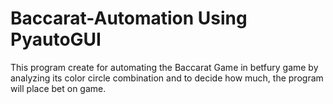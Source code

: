 # Baccarat-Automation Using PyautoGUI

This program create for automating the Baccarat Game in betfury game by analyzing its color circle combination and to decide how much,
the program will place bet on game.

